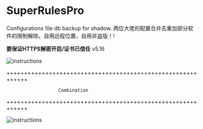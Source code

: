 # SuperRulesPro

Configurations file db backup for shadow.
两位大佬的配置合并去重加部分软件的限制解除。自用远程位置，自用非盗版！!

**要保证HTTPS解密开启/证书已信任**
v5.16<br>

![instructions](https://github.com/Pinanchen/SuperRulesPro/blob/master/records/1.png)<br>

++++++++++++++++++++++++++++++++++++++++++++++++++++++++++++<br>

                       Combination  

++++++++++++++++++++++++++++++++++++++++++++++++++++++++++++<br>

![instructions](https://github.com/Pinanchen/SuperRulesPro/blob/master/records/2.png)
